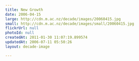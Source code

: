 ```yaml
---
title: New Growth
date: 2006-04-15
large: http://cdn.m.ac.nz/decade/images/20060415.jpg
small: http://cdn.m.ac.nz/decade/images/small/20060415.jpg
flickrUrl: null
photoId: null
createdAt: 2011-01-30 11:07:19.899574
updatedAt: 2006-07-11 05:50:26
layout: decade-image

---
```


